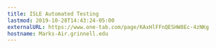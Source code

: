 ```yaml
---
title: ISLE Automated Testing
lastmod: 2019-10-28T14:43:24-05:00
externalURL: https://www.one-tab.com/page/KAxHlFFnQESHW8Ec-4zNKg
hostname: Marks-Air.grinnell.edu
---
```

